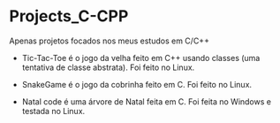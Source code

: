 # Projects_C-CPP

Apenas projetos focados nos meus estudos em C/C++

 - Tic-Tac-Toe é o jogo da velha feito em C++ usando classes (uma tentativa de classe abstrata). Foi feito no Linux.

 - SnakeGame é o jogo da cobrinha feito em C. Foi feito no Linux.

 - Natal code é uma árvore de Natal feita em C. Foi feita no Windows e testada no Linux.
